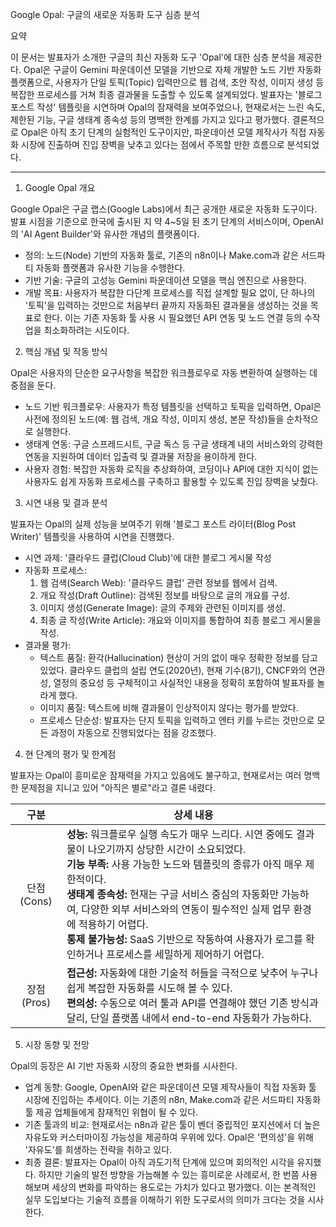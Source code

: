 Google Opal: 구글의 새로운 자동화 도구 심층 분석

요약

이 문서는 발표자가 소개한 구글의 최신 자동화 도구 'Opal'에 대한 심층 분석을 제공한다. Opal은 구글이 Gemini 파운데이션 모델을 기반으로 자체 개발한 노드 기반 자동화 플랫폼으로, 사용자가 단일 토픽(Topic) 입력만으로 웹 검색, 초안 작성, 이미지 생성 등 복잡한 프로세스를 거쳐 최종 결과물을 도출할 수 있도록 설계되었다. 발표자는 '블로그 포스트 작성' 템플릿을 시연하며 Opal의 잠재력을 보여주었으나, 현재로서는 느린 속도, 제한된 기능, 구글 생태계 종속성 등의 명백한 한계를 가지고 있다고 평가했다. 결론적으로 Opal은 아직 초기 단계의 실험적인 도구이지만, 파운데이션 모델 제작사가 직접 자동화 시장에 진출하며 진입 장벽을 낮추고 있다는 점에서 주목할 만한 흐름으로 분석되었다.


--------------------------------------------------------------------------------


1. Google Opal 개요

Google Opal은 구글 랩스(Google Labs)에서 최근 공개한 새로운 자동화 도구이다. 발표 시점을 기준으로 한국에 출시된 지 약 4~5일 된 초기 단계의 서비스이며, OpenAI의 'AI Agent Builder'와 유사한 개념의 플랫폼이다.

* 정의: 노드(Node) 기반의 자동화 툴로, 기존의 n8n이나 Make.com과 같은 서드파티 자동화 플랫폼과 유사한 기능을 수행한다.
* 기반 기술: 구글의 고성능 Gemini 파운데이션 모델을 핵심 엔진으로 사용한다.
* 개발 목표: 사용자가 복잡한 다단계 프로세스를 직접 설계할 필요 없이, 단 하나의 '토픽'을 입력하는 것만으로 처음부터 끝까지 자동화된 결과물을 생성하는 것을 목표로 한다. 이는 기존 자동화 툴 사용 시 필요했던 API 연동 및 노드 연결 등의 수작업을 최소화하려는 시도이다.

2. 핵심 개념 및 작동 방식

Opal은 사용자의 단순한 요구사항을 복잡한 워크플로우로 자동 변환하여 실행하는 데 중점을 둔다.

* 노드 기반 워크플로우: 사용자가 특정 템플릿을 선택하고 토픽을 입력하면, Opal은 사전에 정의된 노드(예: 웹 검색, 개요 작성, 이미지 생성, 본문 작성)들을 순차적으로 실행한다.
* 생태계 연동: 구글 스프레드시트, 구글 독스 등 구글 생태계 내의 서비스와의 강력한 연동을 지원하여 데이터 입출력 및 결과물 저장을 용이하게 한다.
* 사용자 경험: 복잡한 자동화 로직을 추상화하여, 코딩이나 API에 대한 지식이 없는 사용자도 쉽게 자동화 프로세스를 구축하고 활용할 수 있도록 진입 장벽을 낮췄다.

3. 시연 내용 및 결과 분석

발표자는 Opal의 실제 성능을 보여주기 위해 '블로그 포스트 라이터(Blog Post Writer)' 템플릿을 사용하여 시연을 진행했다.

* 시연 과제: '클라우드 클럽(Cloud Club)'에 대한 블로그 게시물 작성
* 자동화 프로세스:
  1. 웹 검색(Search Web): '클라우드 클럽' 관련 정보를 웹에서 검색.
  2. 개요 작성(Draft Outline): 검색된 정보를 바탕으로 글의 개요를 구성.
  3. 이미지 생성(Generate Image): 글의 주제와 관련된 이미지를 생성.
  4. 최종 글 작성(Write Article): 개요와 이미지를 통합하여 최종 블로그 게시물을 작성.
* 결과물 평가:
  * 텍스트 품질: 환각(Hallucination) 현상이 거의 없이 매우 정확한 정보를 담고 있었다. 클라우드 클럽의 설립 연도(2020년), 현재 기수(8기), CNCF와의 연관성, 열정의 중요성 등 구체적이고 사실적인 내용을 정확히 포함하여 발표자를 놀라게 했다.
  * 이미지 품질: 텍스트에 비해 결과물이 인상적이지 않다는 평가를 받았다.
  * 프로세스 단순성: 발표자는 단지 토픽을 입력하고 엔터 키를 누르는 것만으로 모든 과정이 자동으로 진행되었다는 점을 강조했다.

4. 현 단계의 평가 및 한계점

발표자는 Opal이 흥미로운 잠재력을 가지고 있음에도 불구하고, 현재로서는 여러 명백한 문제점을 지니고 있어 "아직은 별로"라고 결론 내렸다.

| 구분 | 상세 내용 |
|:---:|---|
| 단점 (Cons) | **성능:** 워크플로우 실행 속도가 매우 느리다. 시연 중에도 결과물이 나오기까지 상당한 시간이 소요되었다.<br>**기능 부족:** 사용 가능한 노드와 템플릿의 종류가 아직 매우 제한적이다.<br>**생태계 종속성:** 현재는 구글 서비스 중심의 자동화만 가능하여, 다양한 외부 서비스와의 연동이 필수적인 실제 업무 환경에 적용하기 어렵다.<br>**통제 불가능성:** SaaS 기반으로 작동하여 사용자가 로그를 확인하거나 프로세스를 세밀하게 제어하기 어렵다. |
| 장점 (Pros) | **접근성:** 자동화에 대한 기술적 허들을 극적으로 낮추어 누구나 쉽게 복잡한 자동화를 시도해 볼 수 있다.<br>**편의성:** 수동으로 여러 툴과 API를 연결해야 했던 기존 방식과 달리, 단일 플랫폼 내에서 end-to-end 자동화가 가능하다. |


5. 시장 동향 및 전망

Opal의 등장은 AI 기반 자동화 시장의 중요한 변화를 시사한다.

* 업계 동향: Google, OpenAI와 같은 파운데이션 모델 제작사들이 직접 자동화 툴 시장에 진입하는 추세이다. 이는 기존의 n8n, Make.com과 같은 서드파티 자동화 툴 제공 업체들에게 잠재적인 위협이 될 수 있다.
* 기존 툴과의 비교: 현재로서는 n8n과 같은 툴이 벤더 중립적인 포지션에서 더 높은 자유도와 커스터마이징 가능성을 제공하여 우위에 있다. Opal은 '편의성'을 위해 '자유도'를 희생하는 전략을 취하고 있다.
* 최종 결론: 발표자는 Opal이 아직 과도기적 단계에 있으며 회의적인 시각을 유지했다. 하지만 기술의 발전 방향을 가늠해볼 수 있는 흥미로운 사례로서, 한 번쯤 사용해보며 세상의 변화를 파악하는 용도로는 가치가 있다고 평가했다. 이는 본격적인 실무 도입보다는 기술적 흐름을 이해하기 위한 도구로서의 의미가 크다는 것을 시사한다.
